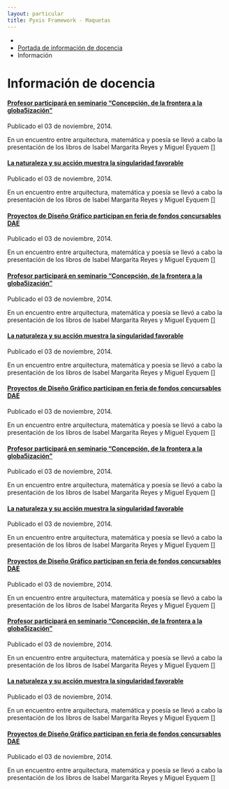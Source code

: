 ```yaml
---
layout: particular
title: Pyxis Framework - Maquetas
---
```


<!-- portada-informacion para estilos en tema WP -->
<div id='portada-informacion'>
<!-- Pag para page (para toda la página) -->
<div class='pag page'>
  <!-- Breadcrumbs -->
  <ul class='sin-relleno margen-inf-xs' id="breadcrumb">
    <li><a href='#'><i class='icn icn-hogar'></i></a></li>
    <li><a href='#'>Portada de información de docencia</a></li>
    <li><a class='blanco'>Información</a></li>
  </ul>
  <div class='bloque ancho-completo'>
      <h1 class='lg entry-title especifico'>Información de docencia</h1>
  </div>

<div class='fila'>
  <!-- 1 de 3 Columnas de noticias a lo largo -->
  <div class='col-md-4 col-sm-4 col-xs-12 margen-inf-sm alto-sm auto'>
    <!-- Div que oculta el desborde de la imagen -->
    <div class='borde ocultar-desborde alto-sm auto radio-md'>
      <!-- Título, fecha de publicación, reseña de noticia -->
      <div class='relleno-sup-xs tooltip-demo'>
        <h4 class='xs sin-margen'><a href='#'><i class='icn icn-anuncio'></i>Profesor participará en seminario “Concepción, de la frontera a la globa5ización”</a></h4>
        <span class='xs entry-details'>Publicado el 03 de noviembre, 2014.
          <a data-toggle="tooltip" href="#" title="Editar" class='xs en-linea sin-margen' href='#'>
             <span class="icn-stack">
              <span class="icn icn-cuadrolleno icn-stack-2x"></span>
              <span class="icn icn-lapiz icn-sm icn-stack-1x"></span>
            </span>
          </a>
        </span>
        <p class='xs'>En un encuentro entre arquitectura, matemática y poesía se llevó a cabo la presentación de los libros de Isabel Margarita Reyes y Miguel Eyquem <a href='#'>[<i class='icn icn-lentes'></i>]</a></p>
      </div>
    </div>
  </div>
  <!-- 1 de 3 Columnas de noticias a lo largo -->
  <div class='col-md-4 col-sm-4 col-xs-12 margen-inf-sm alto-sm auto'>
    <!-- Div que oculta el desborde de la imagen -->
    <div class='borde ocultar-desborde alto-sm auto radio-md'>
        <!-- Título, fecha de publicación, reseña de noticia -->
        <div class='relleno-sup-xs tooltip-demo'>
        <h4 class='xs sin-margen'><a href='#'><i class='icn icn-anuncio'></i>La naturaleza y su acción muestra la singularidad favorable</a></h4>
        <span class='xs entry-details'>Publicado el 03 de noviembre, 2014.
          <a data-toggle="tooltip" href="#" title="Editar" class='xs en-linea sin-margen' href='#'>
           <span class="icn-stack">
            <span class="icn icn-cuadrolleno icn-stack-2x"></span>
            <span class="icn icn-lapiz icn-sm icn-stack-1x"></span>
          </span>
          </a>
        </span>
        <p class='xs'>En un encuentro entre arquitectura, matemática y poesía se llevó a cabo la presentación de los libros de Isabel Margarita Reyes y Miguel Eyquem <a href='#'>[<i class='icn icn-lentes'></i>]</a></p>
      </div>
    </div>
  </div>
  <!-- 1 de 3 Columnas de noticias a lo largo -->
  <div class='col-md-4 col-sm-4 col-xs-12 alto-sm auto'>
    <!-- Div que oculta el desborde de la imagen -->
    <div class='borde ocultar-desborde alto-sm auto radio-md'>
      <!-- Título, fecha de publicación, reseña de noticia -->
      <div class='relleno-sup-xs tooltip-demo'>
        <h4 class='xs sin-margen'><a href='#'><i class='icn icn-anuncio'></i>Proyectos de Diseño Gráfico participan en feria de fondos concursables DAE</a></h4>
        <span class='xs entry-details'>Publicado el 03 de noviembre, 2014.
          <a data-toggle="tooltip" href="#" title="Editar" class='xs en-linea sin-margen' href='#'>
             <span class="icn-stack">
              <span class="icn icn-cuadrolleno icn-stack-2x"></span>
              <span class="icn icn-lapiz icn-sm icn-stack-1x"></span>
            </span>
          </a>
        </span>
        <p class='xs'>En un encuentro entre arquitectura, matemática y poesía se llevó a cabo la presentación de los libros de Isabel Margarita Reyes y Miguel Eyquem <a href='#'>[<i class='icn icn-lentes'></i>]</a></p>
      </div>
    </div>
  </div> <!-- fin de col menor -->
</div> <!-- fin de fila -->

<div class='fila'>
    <!-- 1 de 3 Columnas de noticias a lo largo -->
    <div class='col-md-4 col-sm-4 col-xs-12 margen-inf-sm alto-sm auto'>
      <!-- Div que oculta el desborde de la imagen -->
      <div class='borde ocultar-desborde alto-sm auto radio-md'>
        <!-- Título, fecha de publicación, reseña de noticia -->
        <div class='relleno-sup-xs tooltip-demo'>
          <h4 class='xs sin-margen'><a href='#'><i class='icn icn-anuncio'></i>Profesor participará en seminario “Concepción, de la frontera a la globa5ización”</a></h4>
          <span class='xs entry-details'>Publicado el 03 de noviembre, 2014.
            <a data-toggle="tooltip" href="#" title="Editar" class='xs en-linea sin-margen' href='#'>
               <span class="icn-stack">
                <span class="icn icn-cuadrolleno icn-stack-2x"></span>
                <span class="icn icn-lapiz icn-sm icn-stack-1x"></span>
              </span>
            </a>
          </span>
          <p class='xs'>En un encuentro entre arquitectura, matemática y poesía se llevó a cabo la presentación de los libros de Isabel Margarita Reyes y Miguel Eyquem <a href='#'>[<i class='icn icn-lentes'></i>]</a></p>
        </div>
      </div>
    </div>
    <!-- 1 de 3 Columnas de noticias a lo largo -->
    <div class='col-md-4 col-sm-4 col-xs-12 alto-sm auto'>
      <!-- Div que oculta el desborde de la imagen -->
      <div class='borde ocultar-desborde alto-sm auto radio-md'>
          <!-- Título, fecha de publicación, reseña de noticia -->
          <div class='relleno-sup-xs tooltip-demo'>
          <h4 class='xs sin-margen'><a href='#'><i class='icn icn-anuncio'></i>La naturaleza y su acción muestra la singularidad favorable</a></h4>
          <span class='xs entry-details'>Publicado el 03 de noviembre, 2014.
            <a data-toggle="tooltip" href="#" title="Editar" class='xs en-linea sin-margen' href='#'>
             <span class="icn-stack">
              <span class="icn icn-cuadrolleno icn-stack-2x"></span>
              <span class="icn icn-lapiz icn-sm icn-stack-1x"></span>
            </span>
            </a>
          </span>
          <p class='xs'>En un encuentro entre arquitectura, matemática y poesía se llevó a cabo la presentación de los libros de Isabel Margarita Reyes y Miguel Eyquem <a href='#'>[<i class='icn icn-lentes'></i>]</a></p>
        </div>
      </div>
    </div>
    <!-- 1 de 3 Columnas de noticias a lo largo -->
    <div class='col-md-4 col-sm-4 col-xs-12 alto-sm auto'>
    <!-- Div que oculta el desborde de la imagen -->
    <div class='borde ocultar-desborde alto-sm auto radio-md'>
      <!-- Título, fecha de publicación, reseña de noticia -->
      <div class='relleno-sup-xs tooltip-demo'>
        <h4 class='xs sin-margen'><a href='#'><i class='icn icn-anuncio'></i>Proyectos de Diseño Gráfico participan en feria de fondos concursables DAE</a></h4>
        <span class='xs entry-details'>Publicado el 03 de noviembre, 2014.
          <a data-toggle="tooltip" href="#" title="Editar" class='xs en-linea sin-margen' href='#'>
             <span class="icn-stack">
              <span class="icn icn-cuadrolleno icn-stack-2x"></span>
              <span class="icn icn-lapiz icn-sm icn-stack-1x"></span>
            </span>
          </a>
        </span>
        <p class='xs'>En un encuentro entre arquitectura, matemática y poesía se llevó a cabo la presentación de los libros de Isabel Margarita Reyes y Miguel Eyquem <a href='#'>[<i class='icn icn-lentes'></i>]</a></p>
      </div>
    </div>
  </div> <!-- fin de col menor -->
</div> <!-- fin de fila -->

<!-- 1 de 3 Columnas de noticias a lo largo -->
<div class='fila'>
  <!-- 1 de 3 Columnas de noticias a lo largo -->
  <div class='col-md-4 col-sm-4 col-xs-12 margen-inf-sm alto-sm auto'>
    <!-- Div que oculta el desborde de la imagen -->
    <div class='borde ocultar-desborde alto-sm auto radio-md'>
      <!-- Título, fecha de publicación, reseña de noticia -->
      <div class='relleno-sup-xs tooltip-demo'>
        <h4 class='xs sin-margen'><a href='#'><i class='icn icn-anuncio'></i>Profesor participará en seminario “Concepción, de la frontera a la globa5ización”</a></h4>
        <span class='xs entry-details'>Publicado el 03 de noviembre, 2014.
          <a data-toggle="tooltip" href="#" title="Editar" class='xs en-linea sin-margen' href='#'>
             <span class="icn-stack">
              <span class="icn icn-cuadrolleno icn-stack-2x"></span>
              <span class="icn icn-lapiz icn-sm icn-stack-1x"></span>
            </span>
          </a>
        </span>
        <p class='xs'>En un encuentro entre arquitectura, matemática y poesía se llevó a cabo la presentación de los libros de Isabel Margarita Reyes y Miguel Eyquem <a href='#'>[<i class='icn icn-lentes'></i>]</a></p>
      </div>
    </div>
  </div>
  <!-- 1 de 3 Columnas de noticias a lo largo -->
  <div class='col-md-4 col-sm-4 col-xs-12 margen-inf-sm alto-sm auto'>
    <!-- Div que oculta el desborde de la imagen -->
    <div class='borde ocultar-desborde alto-sm auto radio-md'>
        <!-- Título, fecha de publicación, reseña de noticia -->
        <div class='relleno-sup-xs tooltip-demo'>
        <h4 class='xs sin-margen'><a href='#'><i class='icn icn-anuncio'></i>La naturaleza y su acción muestra la singularidad favorable</a></h4>
        <span class='xs entry-details'>Publicado el 03 de noviembre, 2014.
          <a data-toggle="tooltip" href="#" title="Editar" class='xs en-linea sin-margen' href='#'>
           <span class="icn-stack">
            <span class="icn icn-cuadrolleno icn-stack-2x"></span>
            <span class="icn icn-lapiz icn-sm icn-stack-1x"></span>
          </span>
          </a>
        </span>
        <p class='xs'>En un encuentro entre arquitectura, matemática y poesía se llevó a cabo la presentación de los libros de Isabel Margarita Reyes y Miguel Eyquem <a href='#'>[<i class='icn icn-lentes'></i>]</a></p>
      </div>
    </div>
  </div>
  <!-- 1 de 3 Columnas de noticias a lo largo -->
  <div class='col-md-4 col-sm-4 col-xs-12 alto-sm auto'>
    <!-- Div que oculta el desborde de la imagen -->
    <div class='borde ocultar-desborde alto-sm auto radio-md'>
      <!-- Título, fecha de publicación, reseña de noticia -->
      <div class='relleno-sup-xs tooltip-demo'>
        <h4 class='xs sin-margen'><a href='#'><i class='icn icn-anuncio'></i>Proyectos de Diseño Gráfico participan en feria de fondos concursables DAE</a></h4>
        <span class='xs entry-details'>Publicado el 03 de noviembre, 2014.
          <a data-toggle="tooltip" href="#" title="Editar" class='xs en-linea sin-margen' href='#'>
             <span class="icn-stack">
              <span class="icn icn-cuadrolleno icn-stack-2x"></span>
              <span class="icn icn-lapiz icn-sm icn-stack-1x"></span>
            </span>
          </a>
        </span>
        <p class='xs'>En un encuentro entre arquitectura, matemática y poesía se llevó a cabo la presentación de los libros de Isabel Margarita Reyes y Miguel Eyquem <a href='#'>[<i class='icn icn-lentes'></i>]</a></p>
      </div>
    </div>
  </div> <!-- fin de col menor -->
</div> <!-- fin de fila -->

  <!-- 1 de 3 Columnas de noticias a lo largo -->
<div class='fila'>
  <!-- 1 de 3 Columnas de noticias a lo largo -->
  <div class='col-md-4 col-sm-4 col-xs-12 margen-inf-sm alto-sm auto'>
    <!-- Div que oculta el desborde de la imagen -->
    <div class='borde ocultar-desborde alto-sm auto radio-md'>
      <!-- Título, fecha de publicación, reseña de noticia -->
      <div class='relleno-sup-xs tooltip-demo'>
        <h4 class='xs sin-margen'><a href='#'><i class='icn icn-anuncio'></i>Profesor participará en seminario “Concepción, de la frontera a la globa5ización”</a></h4>
        <span class='xs entry-details'>Publicado el 03 de noviembre, 2014.
          <a data-toggle="tooltip" href="#" title="Editar" class='xs en-linea sin-margen' href='#'>
             <span class="icn-stack">
              <span class="icn icn-cuadrolleno icn-stack-2x"></span>
              <span class="icn icn-lapiz icn-sm icn-stack-1x"></span>
            </span>
          </a>
        </span>
        <p class='xs'>En un encuentro entre arquitectura, matemática y poesía se llevó a cabo la presentación de los libros de Isabel Margarita Reyes y Miguel Eyquem <a href='#'>[<i class='icn icn-lentes'></i>]</a></p>
      </div>
    </div>
  </div>
  <!-- 1 de 3 Columnas de noticias a lo largo -->
  <div class='col-md-4 col-sm-4 col-xs-12 margen-inf-sm alto-sm auto'>
    <!-- Div que oculta el desborde de la imagen -->
    <div class='borde ocultar-desborde alto-sm auto radio-md'>
        <!-- Título, fecha de publicación, reseña de noticia -->
        <div class='relleno-sup-xs tooltip-demo'>
        <h4 class='xs sin-margen'><a href='#'><i class='icn icn-anuncio'></i>La naturaleza y su acción muestra la singularidad favorable</a></h4>
        <span class='xs entry-details'>Publicado el 03 de noviembre, 2014.
          <a data-toggle="tooltip" href="#" title="Editar" class='xs en-linea sin-margen' href='#'>
           <span class="icn-stack">
            <span class="icn icn-cuadrolleno icn-stack-2x"></span>
            <span class="icn icn-lapiz icn-sm icn-stack-1x"></span>
          </span>
          </a>
        </span>
        <p class='xs'>En un encuentro entre arquitectura, matemática y poesía se llevó a cabo la presentación de los libros de Isabel Margarita Reyes y Miguel Eyquem <a href='#'>[<i class='icn icn-lentes'></i>]</a></p>
      </div>
    </div>
  </div>
  <!-- 1 de 3 Columnas de noticias a lo largo -->
  <div class='col-md-4 col-sm-4 col-xs-12 alto-sm auto'>
    <!-- Div que oculta el desborde de la imagen -->
    <div class='borde ocultar-desborde alto-sm auto radio-md'>
      <!-- Título, fecha de publicación, reseña de noticia -->
      <div class='relleno-sup-xs tooltip-demo'>
        <h4 class='xs sin-margen'><a href='#'><i class='icn icn-anuncio'></i>Proyectos de Diseño Gráfico participan en feria de fondos concursables DAE</a></h4>
        <span class='xs entry-details'>Publicado el 03 de noviembre, 2014.
          <a data-toggle="tooltip" href="#" title="Editar" class='xs en-linea sin-margen' href='#'>
             <span class="icn-stack">
              <span class="icn icn-cuadrolleno icn-stack-2x"></span>
              <span class="icn icn-lapiz icn-sm icn-stack-1x"></span>
            </span>
          </a>
        </span>
        <p class='xs'>En un encuentro entre arquitectura, matemática y poesía se llevó a cabo la presentación de los libros de Isabel Margarita Reyes y Miguel Eyquem <a href='#'>[<i class='icn icn-lentes'></i>]</a></p>
      </div>
    </div>
  </div> <!-- fin de col menor -->
 </div> <!-- fin de fila -->
</div> <!-- fin de fila -->

</div><!-- fin portada-informacion -->

